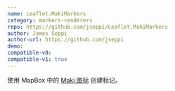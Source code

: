```yaml
---
name: Leaflet.MakiMarkers
category: markers-renderers
repo: https://github.com/jseppi/Leaflet.MakiMarkers
author: James Seppi
author-url: https://github.com/jseppi
demo: 
compatible-v0:
compatible-v1: true
---
```


使用 MapBox 中的 <a href="https://labs.mapbox.com/maki-icons/">Maki 图标</a> 创建标记。
